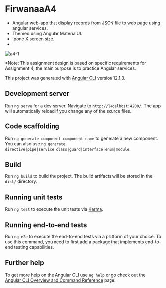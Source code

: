 # FirwanaaA4
- Angular web-app that display records from JSON file to web page using angular services.
- Themed using Angular MaterialUI.
- Ipone X screen size.
- 
![a4-1](https://user-images.githubusercontent.com/65984781/141869737-c199c1a9-f5bb-4b9b-9583-23fcfadceb0e.png)

*Note: This assignment design is based on specific requirements for Assignment 4, the main purpose is to practice Angular services.


This project was generated with [Angular CLI](https://github.com/angular/angular-cli) version 12.1.3.

## Development server

Run `ng serve` for a dev server. Navigate to `http://localhost:4200/`. The app will automatically reload if you change any of the source files.

## Code scaffolding

Run `ng generate component component-name` to generate a new component. You can also use `ng generate directive|pipe|service|class|guard|interface|enum|module`.

## Build

Run `ng build` to build the project. The build artifacts will be stored in the `dist/` directory.

## Running unit tests

Run `ng test` to execute the unit tests via [Karma](https://karma-runner.github.io).

## Running end-to-end tests

Run `ng e2e` to execute the end-to-end tests via a platform of your choice. To use this command, you need to first add a package that implements end-to-end testing capabilities.

## Further help

To get more help on the Angular CLI use `ng help` or go check out the [Angular CLI Overview and Command Reference](https://angular.io/cli) page.
